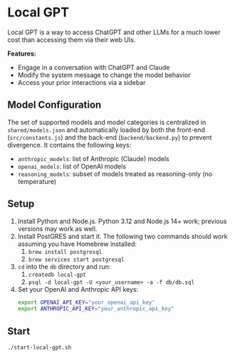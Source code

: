 # Local GPT

Local GPT is a way to access ChatGPT and other LLMs for a much lower cost than accessing
them via their web UIs.

**Features:**

* Engage in a conversation with ChatGPT and Claude
* Modify the system message to change the model behavior
* Access your prior interactions via a sidebar

## Model Configuration

The set of supported models and model categories is centralized in `shared/models.json`
and automatically loaded by both the front-end (`src/constants.js`) and the back-end
(`backend/backend.py`) to prevent divergence. It contains the following keys:

- `anthropic_models`: list of Anthropic (Claude) models
- `openai_models`: list of OpenAI models
- `reasoning_models`: subset of models treated as reasoning-only (no temperature)

## Setup

1. Install Python and Node.js. Python 3.12 and Node.js 14+ work; previous versions may
   work as well.
2. Install PostGRES and start it. The following two commands should work assuming you 
   have Homebrew installed:
    1. `brew install postgresql`
    2. `brew services start postgresql`
3. `cd` into the `db` directory and run:
   1. `createdb local-gpt`
   2. `psql -d local-gpt -U <your_username> -a -f db/db.sql`
4. Set your OpenAI and Anthropic API keys:
   ```bash
   export OPENAI_API_KEY="your_openai_api_key"
   export ANTHROPIC_API_KEY="your_anthropic_api_key"
   ```

## Start

`./start-local-gpt.sh`
